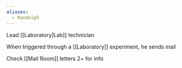 ```yaml
---
aliases:
  - Randolph
---
```

Lead [[Laboratory|Lab]] technician



When triggered through a [[Laboratory]] experiment, he sends mail

Check [[Mail Room]] letters 2+ for info